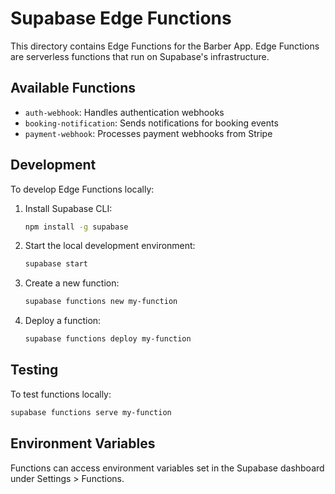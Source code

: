 # Supabase Edge Functions

This directory contains Edge Functions for the Barber App. Edge Functions are serverless functions that run on Supabase's infrastructure.

## Available Functions

- `auth-webhook`: Handles authentication webhooks
- `booking-notification`: Sends notifications for booking events
- `payment-webhook`: Processes payment webhooks from Stripe

## Development

To develop Edge Functions locally:

1. Install Supabase CLI:
   ```bash
   npm install -g supabase
   ```

2. Start the local development environment:
   ```bash
   supabase start
   ```

3. Create a new function:
   ```bash
   supabase functions new my-function
   ```

4. Deploy a function:
   ```bash
   supabase functions deploy my-function
   ```

## Testing

To test functions locally:

```bash
supabase functions serve my-function
```

## Environment Variables

Functions can access environment variables set in the Supabase dashboard under Settings > Functions. 